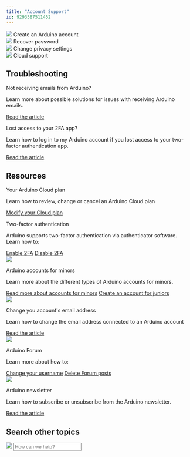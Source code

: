 ```yaml
---
title: "Account Support"
id: 9293587511452
---
```


<div class="actions-wrapper actions-wrapper-big">
  <div class="actions-grid-item">
    <a id="keep" href="https://support.arduino.cc/hc/en-us/articles/360016724040-Create-an-Arduino-account"></a>
    <img src="https://content.arduino.cc/assets/hc-account.svg">
    <span class="link-chevron-right">Create an Arduino account</span>
  </div>
  <div class="actions-grid-item">
    <img src="https://content.arduino.cc/assets/hc-key.svg">
    <a id="keep" href="https://support.arduino.cc/hc/en-us/articles/360011787880-How-can-I-recover-my-password-"></a>
    <span class="link-chevron-right">Recover password</span>
  </div>
  <div class="actions-grid-item">
    <img src="https://content.arduino.cc/assets/hc-View.svg">
    <a id="keep" href="https://support.arduino.cc/hc/en-us/articles/360016070060-Review-and-change-privacy-settings-for-your-Arduino-account"></a>
    <span class="link-chevron-right">Change privacy settings</span>
  </div>
  <div class="actions-grid-item">
    <img src="https://content.arduino.cc/assets/hc-arduino-cloud-hub.svg">
    <a id="keep" href="https://support.arduino.cc/hc/en-us/articles/9347128757660"></a>
    <span class="link-chevron-right">Cloud support</span>
  </div>
</div>
<h2 class="center hub">Troubleshooting</h2>
<div class="info-wrapper-grid">
  <div class="info-grid-item">
    <!--<img src="https://content.arduino.cc/assets/hc-warning.svg">-->
    <p class="info-title">Not receiving emails from Arduino?</p>
    <p>
      Learn more about possible solutions for issues with receiving Arduino
      emails.
    </p>
    <a class="link-chevron-right" href="https://support.arduino.cc/hc/en-us/articles/360018415520-I-am-not-receiving-any-Arduino-emails">Read the article</a>
  </div>
  <div class="info-grid-item">
    <!--<img src="https://content.arduino.cc/assets/hc-stop.svg">-->
    <p class="info-title">Lost access to your 2FA app?</p>
    <p>
      Learn how to log in to my Arduino account if you lost access to your
      two-factor authentication app.
    </p>
    <a class="link-chevron-right" href="https://support.arduino.cc/hc/en-us/articles/360022029299-I-lost-access-to-my-2-factor-authentication-app-how-do-I-log-in-to-my-Arduino-account-">Read the article</a>
  </div>
</div>
<h2 class="center hub">Resources</h2>
<div class="info-wrapper-grid">
  <div class="info-grid-item ">
    <p class="info-title ">Your Arduino Cloud plan</p>
    <p>Learn how to review, change or cancel an Arduino Cloud plan</p>
    <a class="link-chevron-right" href="https://support.arduino.cc/hc/en-us/articles/4401881299090-Review-change-or-cancel-your-Arduino-Cloud-plan">Modify your Cloud plan</a>
  </div>
  <div class="info-grid-item">
    <p class="info-title">Two-factor authentication</p>
    <p>
      Arduino supports two-factor authentication via authenticator software.
      Learn how to:
    </p>
    <a class="link-chevron-right" href="https://support.arduino.cc/hc/en-us/articles/360018131120-How-to-enable-the-two-steps-authentication-on-your-Arduino-account">Enable 2FA</a>
    <a class="link-chevron-right" href="https://support.arduino.cc/hc/en-us/articles/360016759779-How-to-disable-the-two-steps-authentication-for-the-Arduino-account">Disable 2FA</a>
  </div>
  <div class="info-grid-item">
    <img src="https://content.arduino.cc/assets/hc-student.svg">
    <p class="info-title">Arduino accounts for minors</p>
    <p>
      Learn more about the different types of Arduino accounts for minors.
    </p>
    <a class="link-chevron-right" href="https://support.arduino.cc/hc/en-us/articles/4839080453148-About-Arduino-accounts-for-minors">Read more about accounts for minors</a>
    <a class="link-chevron-right" href="https://support.arduino.cc/hc/en-us/articles/4839080453148-About-Arduino-accounts-for-minors">Create an account for juniors</a>
  </div>
  <div class="info-grid-item">
    <img src="https://content.arduino.cc/assets/hc-email.svg">
    <p class="info-title">Change you account's email address</p>
    <p>
      Learn how to change the email address connected to an Arduino account
    </p>
    <a class="link-chevron-right" href="https://support.arduino.cc/hc/en-us/articles/360016466160-How-to-change-the-email-address-connected-to-the-Arduino-account">Read the article</a>
  </div>
</div>
<div class="info-wrapper-grid">
  <div class="info-grid-item">
    <img src="https://content.arduino.cc/assets/hc-community.svg">
    <p class="info-title">Arduino Forum</p>
    <p>Learn more about how to:</p>
    <a class="link-chevron-right" href="https://support.arduino.cc/hc/en-us/articles/4407116497170-Change-your-username-in-the-Arduino-Forum">Change your username</a>
    <a class="link-chevron-right" href="https://support.arduino.cc/hc/en-us/articles/4405329847698-How-to-delete-Forum-posts">Delete Forum posts</a>
  </div>
  <div class="info-grid-item">
    <img src="https://content.arduino.cc/assets/hc-calendar.svg">
    <p class="info-title">Arduino newsletter</p>
    <p>
      Learn how to subscribe or unsubscribe from the Arduino newsletter.
    </p>
    <a class="link-chevron-right" href="https://support.arduino.cc/hc/en-us/articles/4405005271964-Subscribe-or-unsubscribe-from-the-Arduino-newsletter">Read the article</a>
  </div>
</div>
<h2 class="center hub">Search other topics</h2>
<div class="search">
  <form class="search search-full" role="search" data-search="" data-instant="true" autocomplete="off" action="/hc/en-us/search" accept-charset="UTF-8" method="get">
    <img class="search-icon" src="https://content.arduino.cc/assets/hc-search.svg">
    <input name="utf8" type="hidden" value="✓" autocomplete="off"><input id="query" role="combobox" type="search" name="query" placeholder="How can we help?" autocomplete="off" aria-label="Search" aria-autocomplete="both" aria-expanded="false" aria-owns="2a88cedd-5eb4-4ed7-bdf9-834d77880f1c">
  </form>
</div>
